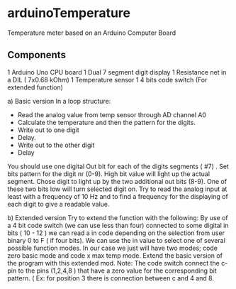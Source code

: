 # arduinoTemperature
Temperature meter based on an Arduino Computer Board 

## Components
1 Arduino Uno CPU board
1 Dual 7 segment digit display
1 Resistance net in a DIL ( 7x0.68 kOhm)
1 Temperature sensor
1 4 bits code switch (For extended function)


a) Basic version
In a loop structure:
- Read the analog value from temp sensor through AD channel A0
- Calculate the temperature and then the pattern for the digits.
- Write out to one digit
- Delay.
- Write out to the other digit
- Delay

You should use one digital Out bit for each of the digits segments ( #7) . Set bits pattern for the digit
nr (0-9). High bit value will light up the actual segment. Chose digit to light up by the two additional
out bits (8-9). One of these two bits low will turn selected digit on.
Try to read the analog input at least with a frequency of 10 Hz and to find a frequency for the
displaying of each digit to give a readable value.


b) Extended version
Try to extend the function with the following:
By use of a 4 bit code switch (we can use less than four) connected to some digital in bits ( 10 - 12 )
we can read a in code depending on the selection from user binary 0 to F ( if four bits). We can use
the in value to select one of several possible function modes. In our case we just will have two
modes; code zero basic mode and code x max temp mode.
Extend the basic version of the program with this extended mod.
Note: The code switch connect the c-pin to the pins (1,2,4,8 ) that have a zero value for the
corresponding bit pattern. ( Ex: for position 3 there is connection between c and 4 and 8.
